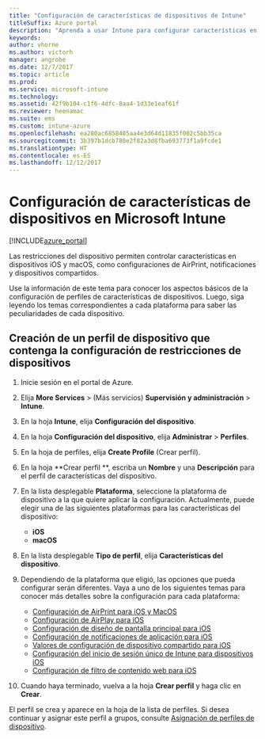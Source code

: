 ```yaml
---
title: "Configuración de características de dispositivos de Intune"
titleSuffix: Azure portal
description: "Aprenda a usar Intune para configurar características en los dispositivos que administra."
keywords: 
author: vhorne
ms.author: victorh
manager: angrobe
ms.date: 12/7/2017
ms.topic: article
ms.prod: 
ms.service: microsoft-intune
ms.technology: 
ms.assetid: 42f9b104-c1f6-4dfc-8aa4-1d33e1eaf61f
ms.reviewer: heenamac
ms.suite: ems
ms.custom: intune-azure
ms.openlocfilehash: ea280ac6858485aa4e3d64d11835f002c5bb35ca
ms.sourcegitcommit: 3b397b1dcb780e2f82a3d8fba693773f1a9fcde1
ms.translationtype: HT
ms.contentlocale: es-ES
ms.lasthandoff: 12/12/2017
---
```

# <a name="how-to-configure-device-feature-settings-in-microsoft-intune"></a>Configuración de características de dispositivos en Microsoft Intune

[!INCLUDE[azure_portal](./includes/azure_portal.md)]

Las restricciones del dispositivo permiten controlar características en dispositivos iOS y macOS, como configuraciones de AirPrint, notificaciones y dispositivos compartidos.

Use la información de este tema para conocer los aspectos básicos de la configuración de perfiles de características de dispositivos. Luego, siga leyendo los temas correspondientes a cada plataforma para saber las peculiaridades de cada dispositivo.

## <a name="create-a-device-profile-containing-device-restriction-settings"></a>Creación de un perfil de dispositivo que contenga la configuración de restricciones de dispositivos

1. Inicie sesión en el portal de Azure.
2. Elija **More Services** >  (Más servicios) **Supervisión y administración** > **Intune**.
3. En la hoja **Intune**, elija **Configuración del dispositivo**.
2. En la hoja **Configuración del dispositivo**, elija **Administrar** > **Perfiles**.
3. En la hoja de perfiles, elija **Create Profile** (Crear perfil).
4. En la hoja **Crear perfil	**, escriba un **Nombre** y una **Descripción** para el perfil de características del dispositivo.
5. En la lista desplegable **Plataforma**, seleccione la plataforma de dispositivo a la que quiere aplicar la configuración. Actualmente, puede elegir una de las siguientes plataformas para las características del dispositivo:
    - **iOS**
    - **macOS**
6. En la lista desplegable **Tipo de perfil**, elija **Características del dispositivo**. 
7. Dependiendo de la plataforma que eligió, las opciones que pueda configurar serán diferentes. Vaya a uno de los siguientes temas para conocer más detalles sobre la configuración para cada plataforma:
    - [Configuración de AirPrint para iOS y MacOS](air-print-settings-ios-macos.md)
    - [Configuración de AirPlay para iOS](airplay-settings-ios.md)
    - [Configuración de diseño de pantalla principal para iOS](home-screen-settings-ios.md)
    - [Configuración de notificaciones de aplicación para iOS](app-notification-settings-ios.md)
    - [Valores de configuración de dispositivo compartido para iOS](shared-device-settings-ios.md)
    - [Configuración del inicio de sesión único de Intune para dispositivos iOS](sso-ios.md)
    - [Configuración de filtro de contenido web para iOS](web-content-filter-settings-ios.md)

8. Cuando haya terminado, vuelva a la hoja **Crear perfil** y haga clic en **Crear**.

El perfil se crea y aparece en la hoja de la lista de perfiles.
Si desea continuar y asignar este perfil a grupos, consulte [Asignación de perfiles de dispositivo](device-profile-assign.md).



